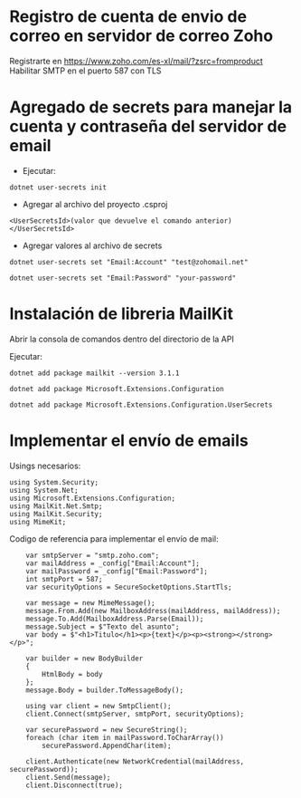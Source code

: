# Registro de cuenta de envio de correo en servidor de correo Zoho

Registrarte en https://www.zoho.com/es-xl/mail/?zsrc=fromproduct
Habilitar SMTP en el puerto 587 con TLS

# Agregado de secrets para manejar la cuenta y contraseña del servidor de email

- Ejecutar:

```
dotnet user-secrets init
```

- Agregar al archivo del proyecto .csproj

```
<UserSecretsId>(valor que devuelve el comando anterior)</UserSecretsId>
```

- Agregar valores al archivo de secrets

```
dotnet user-secrets set "Email:Account" "test@zohomail.net"
```

```
dotnet user-secrets set "Email:Password" "your-password"
```

# Instalación de libreria MailKit

Abrir la consola de comandos dentro del directorio de la API

Ejecutar:

```
dotnet add package mailkit --version 3.1.1
```

```
dotnet add package Microsoft.Extensions.Configuration
```

```
dotnet add package Microsoft.Extensions.Configuration.UserSecrets
```

# Implementar el envío de emails

Usings necesarios:

```
using System.Security;
using System.Net;
using Microsoft.Extensions.Configuration;
using MailKit.Net.Smtp;
using MailKit.Security;
using MimeKit;
```

Codigo de referencia para implementar el envío de mail:

```
    var smtpServer = "smtp.zoho.com";
    var mailAddress = _config["Email:Account"];
    var mailPassword = _config["Email:Password"];
    int smtpPort = 587;
    var securityOptions = SecureSocketOptions.StartTls;

    var message = new MimeMessage();
    message.From.Add(new MailboxAddress(mailAddress, mailAddress));
    message.To.Add(MailboxAddress.Parse(Email));
    message.Subject = $"Texto del asunto";
    var body = $"<h1>Titulo</h1><p>{text}</p><p><strong></strong></p>";

    var builder = new BodyBuilder
    {
        HtmlBody = body
    };
    message.Body = builder.ToMessageBody();

    using var client = new SmtpClient();
    client.Connect(smtpServer, smtpPort, securityOptions);

    var securePassword = new SecureString();
    foreach (char item in mailPassword.ToCharArray())
        securePassword.AppendChar(item);

    client.Authenticate(new NetworkCredential(mailAddress, securePassword));
    client.Send(message);
    client.Disconnect(true);

```

